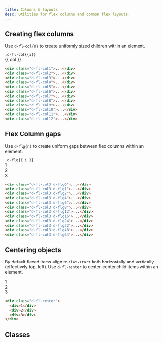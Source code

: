 ```yaml
---
title: Columns & layouts
desc: Utilities for flex columns and common flex layouts.
---
```


## Creating flex columns

Use `d-fl-col{n}` to create uniformly sized children within an element.

<code-well-header class="d-d-flex d-fd-column d-p16 d-bgc-purple-100 d-bgo50 d-w100p d-hmx464 d-of-y-scroll d-stack8" custom>
  <div v-for="(i, index) in columns" class="d-d-flex d-fd-column d-p8 d-bar8 d-bgc-purple-100">
    <code>.d-fl-col{{i}}</code>
    <div class="d-flg8 d-of-auto" :class="`d-fl-col${i}`">
      <div v-for="(col) in columns.slice(0, i)" class="d-fl-center d-p16 d-bar4 d-bgc-purple-300 d-fs-200 d-fw-bold">{{ col }}</div>
    </div>
  </div>
</code-well-header>

```html
<div class="d-fl-col1">...</div>
<div class="d-fl-col2">...</div>
<div class="d-fl-col3">...</div>
<div class="d-fl-col4">...</div>
<div class="d-fl-col5">...</div>
<div class="d-fl-col6">...</div>
<div class="d-fl-col7">...</div>
<div class="d-fl-col8">...</div>
<div class="d-fl-col9">...</div>
<div class="d-fl-col10">...</div>
<div class="d-fl-col11">...</div>
<div class="d-fl-col12">...</div>
```

## Flex Column gaps

Use `d-flg{n}` to create uniform gaps between flex columns within an element.

<code-well-header class="d-d-flex d-fd-column d-p16 d-bgc-purple-100 d-bgo50 d-w100p d-hmx464 d-of-y-scroll d-stack8" custom>
  <div class="d-d-flex d-fd-column d-p8 d-bar8 d-bgc-purple-100" v-for="i in gaps">
    <code>.d-flg{{ i }}</code>
    <div class="d-fl-col3 d-of-auto" :class="`d-flg${i}`">
      <div class="d-fl-center d-p16 d-bar4 d-bgc-purple-300 d-fs-200 d-fw-bold">1</div>
      <div class="d-fl-center d-p16 d-bar4 d-bgc-purple-300 d-fs-200 d-fw-bold">2</div>
      <div class="d-fl-center d-p16 d-bar4 d-bgc-purple-300 d-fs-200 d-fw-bold">3</div>
    </div>
  </div>
</code-well-header>

```html
<div class="d-fl-col3 d-flg0">...</div>
<div class="d-fl-col3 d-flg1">...</div>
<div class="d-fl-col3 d-flg2">...</div>
<div class="d-fl-col3 d-flg4">...</div>
<div class="d-fl-col3 d-flg6">...</div>
<div class="d-fl-col3 d-flg8">...</div>
<div class="d-fl-col3 d-flg12">...</div>
<div class="d-fl-col3 d-flg16">...</div>
<div class="d-fl-col3 d-flg24">...</div>
<div class="d-fl-col3 d-flg32">...</div>
<div class="d-fl-col3 d-flg48">...</div>
<div class="d-fl-col3 d-flg64">...</div>
```

## Centering objects

By default flexed items align to `flex-start` both horizontally and vertically (effectively top, left). Use `d-fl-center` to center-center child items within an element.

<code-well-header class="d-fl-center d-p24 d-bgc-green-100 d-bgo50 d-w100p d-hmn216" custom>
  <div class="d-fl-center d-w48 d-h48 d-m8 d-p16 d-bgc-green-200 d-bar4 d-fs-300 d-fw-bold">1</div>
  <div class="d-fl-center d-w64 d-h64 d-m8 d-p16 d-bgc-green-200 d-bar4 d-fs-300 d-fw-bold">2</div>
  <div class="d-fl-center d-w48 d-h48 d-m8 d-p16 d-bgc-green-200 d-bar4 d-fs-300 d-fw-bold">3</div>
</code-well-header>

```html
<div class="d-fl-center">
  <div>1</div>
  <div>2</div>
  <div>3</div>
</div>
```

<script setup>
  const columns = [1, 2, 3, 4, 5, 6, 7, 8, 9, 10, 11, 12];
  const gaps = [0, 1, 2, 4, 6, 8, 12, 16, 24, 32, 48, 64];
  const calcFlexBasis = (columns) => {
    return Math.round(100/columns);
  };
  const calcGap = (gap) => {
    const res = (gap/10);
    return res !== 0 ? res+'rem' : res;
  };
</script>

## Classes

<div class="d-h464 d-of-y-scroll d-bb d-bc-black-200">
  <utility-class-table>
    <template #content>
      <tbody>
        <tr v-for="i in columns">
          <th scope="row" class="d-ff-mono d-fc-purple-400 d-fw-normal d-fs-100">.d-fl-col{{ i }}</th>
          <td class="d-ff-mono d-fs-100 d-ws-pre">> *{ flex-basis: calc({{ calcFlexBasis(i) }}% - (var(--fl-gap)* 2)); }</td>
        </tr>
      </tbody>
      <tbody>
        <tr v-for="i in gaps">
          <th scope="row" class="d-ff-mono d-fc-purple-400 d-fw-normal d-fs-100">.d-flg{{ i }}</th>
          <td class="d-ff-mono d-fs-100 d-ws-pre">> * { --fl-gap: {{ calcGap(i) }} !important; }</td>
        </tr>
      </tbody>
    </template>
  </utility-class-table>
</div>
